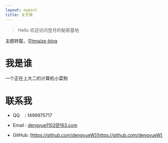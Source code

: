 ```yaml
---
layout: mypost
title: 关于我
---
```


> Hello 欢迎访问登月的秘密基地

主题转载，见[tmaize-blog](https://github.com/TMaize/tmaize-blog)

# 我是谁
一个正在上大二的计算机小菜狗

# 联系我

- QQ&nbsp;&nbsp;&nbsp;&nbsp;: 1499975717

- Email&nbsp;: [dengyue1102@163.com](https://mail.163.com/)

- GitHub: [https://github.com/dengyueW](https://github.com/dengyueW)
